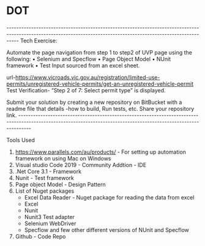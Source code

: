 # DOT
*-----------------------------------------------------------------------------------------------------------------------------------------------------------------*
Tech Exercise:

Automate the page navigation from step 1 to step2 of UVP page using the following:
•	Selenium and Specflow
•	Page Object Model
•	NUnit framework
•	Test Input sourced from an excel sheet.

url-https://www.vicroads.vic.gov.au/registration/limited-use-permits/unregistered-vehicle-permits/get-an-unregistered-vehicle-permit
Test Verification- “Step 2 of 7: Select permit type” is displayed.

Submit your solution by creating a new repository on BitBucket with a readme file that details -how to build, Run tests, etc. Share your repository link.
*-----------------------------------------------------------------------------------------------------------------------------------------------------------------*

Tools Used
1. https://www.parallels.com/au/products/ - For setting up automation framework on using Mac on Windows
2. Visual studio Code 2019 - Community Addtion - IDE
3. .Net Core 3.1 - Framework
4. Nunit - Test framework
5. Page object Model - Design Pattern
6. List of Nuget packages
   - Excel Data Reader - Nuget package for reading the data from excel
   - Excel
   - Nunit
   - Nunit3 Test adapter
   - Selenium WebDriver
   - Specflow and few other different versions of NUnit and Specflow
7. Github - Code Repo


